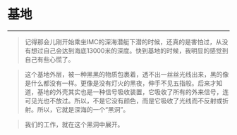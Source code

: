 # 基地 #
----
>记得那会儿刚开始乘坐IMC的深海潜艇下潜的时候，还真的是害怕过，从没有想过自己会达到海底13000米的深度。快到基地的时候，我明显的感觉到自己有些心慌了。

>这个基地外层，被一种黑黑的物质包裹着，透不出一丝丝光线出来，黑的像是什么都没有一样。更像是没有灯火的黑夜，伸手不见五指般。后来才知道，基地的外壳其实也是一种信号吸收装置，它吸收了所有的外来信号，连可见光也不放过。所以，不是它没有颜色，而是它吸收了光线而不反射或折射。所以，它就是深海的一个“黑洞”。

>我们的工作，就在这个黑洞中展开。
